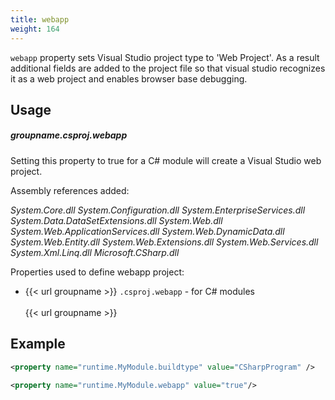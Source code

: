 ```yaml
---
title: webapp
weight: 164
---
```


 `webapp` property sets Visual Studio project type to &#39;Web Project&#39;.
As a result additional fields are added to the project file so that visual studio recognizes
it as a web project and enables browser base debugging.

## Usage ##

##### groupname.csproj.webapp #####


Setting this property to true for a C# module will create a Visual Studio web project.

Assembly references added:

   *System.Core.dll*
   *System.Configuration.dll*
   *System.EnterpriseServices.dll*
   *System.Data.DataSetExtensions.dll*
   *System.Web.dll*
   *System.Web.ApplicationServices.dll*
   *System.Web.DynamicData.dll*
   *System.Web.Entity.dll*
   *System.Web.Extensions.dll*
   *System.Web.Services.dll*
   *System.Xml.Linq.dll*
   *Microsoft.CSharp.dll*

Properties used to define webapp project:

 - {{< url groupname >}} `.csproj.webapp` - for C# modules<br><br>{{< url groupname >}}

## Example ##


```xml
<property name="runtime.MyModule.buildtype" value="CSharpProgram" />

<property name="runtime.MyModule.webapp" value="true"/>
```
